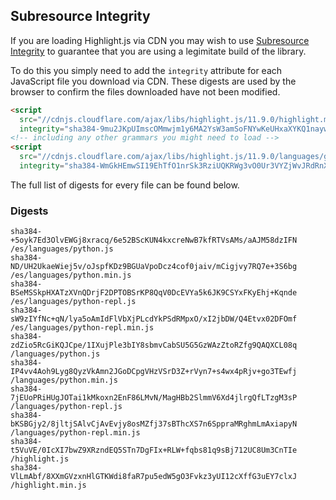 ## Subresource Integrity

If you are loading Highlight.js via CDN you may wish to use [Subresource Integrity](https://developer.mozilla.org/en-US/docs/Web/Security/Subresource_Integrity) to guarantee that you are using a legimitate build of the library.

To do this you simply need to add the `integrity` attribute for each JavaScript file you download via CDN. These digests are used by the browser to confirm the files downloaded have not been modified.

```html
<script
  src="//cdnjs.cloudflare.com/ajax/libs/highlight.js/11.9.0/highlight.min.js"
  integrity="sha384-9mu2JKpUImscOMmwjm1y6MA2YsW3amSoFNYwKeUHxaXYKQ1naywWmamEGMdviEen"></script>
<!-- including any other grammars you might need to load -->
<script
  src="//cdnjs.cloudflare.com/ajax/libs/highlight.js/11.9.0/languages/go.min.js"
  integrity="sha384-WmGkHEmwSI19EhTfO1nrSk3RziUQKRWg3vO0Ur3VYZjWvJRdRnX4/scQg+S2w1fI"></script>
```

The full list of digests for every file can be found below.

### Digests

```
sha384-+5oyk7Ed3OlvEWGj8xracq/6e52BScKUN4kxcreNwB7kfRTVsAMs/aAJM58dzIFN /es/languages/python.js
sha384-ND/UH2UkaeWiej5v/oJspfKDz9BGUaVpoDcz4cof0jaiv/mCigjvy7RQ7e+3S6bg /es/languages/python.min.js
sha384-BSeMSSkpHXATzXVnQDrjF2DPTOBSrKP8QqV0DcEVYa5k6JK9CSYxFKyEhj+Kqnde /es/languages/python-repl.js
sha384-sW9zIYfNc+qN/lya5oAmIdFlVbXjPLcdYkPSdRMpxO/xI2jbDW/Q4Etvx02DFOmf /es/languages/python-repl.min.js
sha384-zdZio5RcGiKQJCpe/1IXujPle3bIY8sbmvCabSU5G5GzWAzZtoRZfg9QAQXCL08q /languages/python.js
sha384-IP4vv4Aoh9Lyg8QyzVkAmn2JGoDCpgVHzVSrD3Z+rVyn7+s4wx4pRjv+go3TEwfj /languages/python.min.js
sha384-7jEUoPRiHUgJOTai1kMkoxn2EnF86LMvN/MagHBb2SlmmV6Xd4jlrgQfLTzgM3sP /languages/python-repl.js
sha384-bKSBGjy2/8jltjSAlvCjAvEvjy8osMZfj37sBThcXS7n6SppraMRghmLmAxiapyN /languages/python-repl.min.js
sha384-t5VuVE/0IcXI7bwZ9XRzndEQ5STn7DgFIx+RLW+fqbs81q9sBj712UC8Um3CnTIe /highlight.js
sha384-VlLmAbf/8XXmGVzxnHlGTKWdi8faR7pu5edW5gO3Fvkz3yUI12cXffG3uEY7clxJ /highlight.min.js
```


